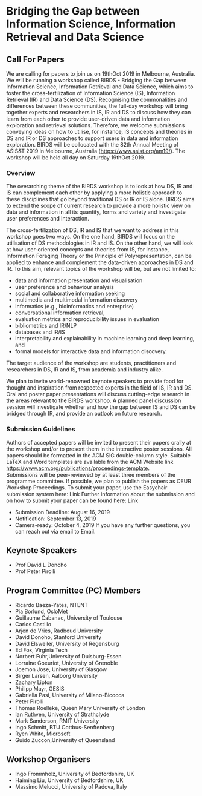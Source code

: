 # Bridging the Gap between Information Science, Information Retrieval and Data Science

## Call For Papers
 
We are calling for papers to join us on 19thOct 2019 in Melbourne, Australia. We will be running a workshop called BIRDS - Bridging the Gap between Information Science, Information Retrieval and Data Science, which aims to foster the cross-fertilization of Information Science (IS), Information Retrieval (IR) and Data Science (DS). Recognising the commonalities and differences between these communities, the full-day workshop will bring together experts and researchers in IS, IR and DS to discuss how they can learn from each other to provide user-driven data and information exploration and retrieval solutions. Therefore, we welcome submissions conveying ideas on how to utilise, for instance, IS concepts and theories in DS and IR or DS approaches to support users in data and information exploration. BIRDS will be collocated with the 82th Annual Meeting of ASIS&T 2019 in Melbourne, Australia (https://www.asist.org/am19/). The workshop will be held all day on Saturday 19thOct 2019.

### Overview 

The overarching theme of the BIRDS workshop is to look at how DS, IR and IS can complement each other by applying a more holistic approach to these disciplines that go beyond traditional DS or IR or IS alone. BIRDS aims to extend the scope of current research to provide a more holistic view on data and information in all its quantity, forms and variety and investigate user preferences and interaction.

The cross-fertilization of DS, IR and IS that we want to address in this workshop goes two ways. On the one hand, BIRDS will focus on the utilisation of DS methodologies in IR and IS. On the other hand, we will look at how user-oriented concepts and theories from IS, for instance, Information Foraging Theory or the Principle of Polyrepresentation, can be applied to enhance and complement the data-driven approaches in DS and IR. To this aim, relevant topics of the workshop will be, but are not limited to:

- data and information presentation and visualisation
- user preference and behaviour analysis
- social and collaborative information seeking
- multimedia and multimodal information discovery
- informatics (e.g., bioinformatics and enterprise)
- conversational information retrieval,
- evaluation metrics and reproducibility issues in evaluation
- bibliometrics and IR/NLP
- databases and IR/IS
- interpretability and explainability in machine learning and deep learning, and
- formal models for interactive data and information discovery.

The target audience of the workshop are students, practitioners and researchers in DS, IR and IS, from academia and industry alike.

We plan to invite world-renowned keynote speakers to provide food for thought and inspiration from respected experts in the field of IS, IR and DS. Oral and poster paper presentations will discuss cutting-edge research in the areas relevant to the BIRDS workshop. A planned panel discussion session will investigate whether and how the gap between IS and DS can be bridged through IR, and provide an outlook on future research.

### Submission Guidelines

Authors of accepted papers will be invited to present their papers orally at the workshop and/or to present them in the interactive poster sessions.
All papers should be formatted in the ACM SIG double-column style.
Suitable LaTeX and Word templates are available from the ACM Website link https://www.acm.org/publications/proceedings-template.  
Submissions will be peer-reviewed by at least three members of the programme committee.
If possible, we plan to publish the papers as CEUR Workshop Proceedings.
To submit your paper, use the Easychair submission system here: Link
Further information about the submission and on how to submit your paper can be found here: Link
- Submission Deadline: August 16, 2019
- Notification: September 13, 2019
- Camera-ready: October 4, 2019
If you have any further questions, you can reach out via email to Email.

## Keynote Speakers

- Prof David L Donoho
- Prof Peter Pirolli 

## Program Committee (PC) Members

- Ricardo Baeza-Yates, NTENT 
- Pia Borlund, OsloMet 
- Guillaume Cabanac, University of Toulouse     
- Carlos Castillo
- Arjen de Vries, Radboud University   
- David Donoho, Stanford University
- David Elsweiler, University of Regensburg            
- Ed Fox, Virginia Tech
- Norbert Fuhr,University of Duisburg-Essen   
- Lorraine Goeuriot, University of Grenoble
- Joemon Jose, University of Glasgow   
- Birger Larsen, Aalborg University  
- Zachary Lipton
- Philipp Mayr, GESIS  
- Gabriella Pasi, University of Milano-Bicocca
- Peter Pirolli
- Thomas Roelleke, Queen Mary University of London          
- Ian Ruthven, University of Strathclyde 
- Mark Sanderson, RMIT University            
- Ingo Schmitt, BTU Cottbus-Senftenberg  
- Ryen White, Microsoft   
- Guido Zuccon,University of Queensland

## Workshop Organisers

- Ingo Frommholz, University of Bedfordshire, UK
- Haiming Liu, University of Bedfordshire, UK
- Massimo Melucci, University of Padova, Italy


